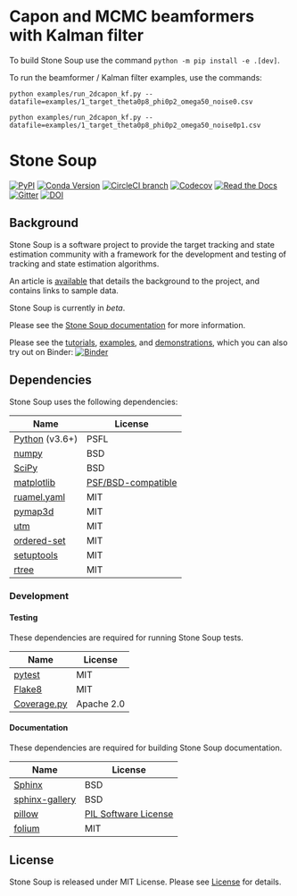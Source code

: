 # Capon and MCMC beamformers with Kalman filter

To build Stone Soup use the command `python -m pip install -e .[dev]`.

To run the beamformer / Kalman filter examples, use the commands:

`python examples/run_2dcapon_kf.py --datafile=examples/1_target_theta0p8_phi0p2_omega50_noise0.csv`

`python examples/run_2dcapon_kf.py --datafile=examples/1_target_theta0p8_phi0p2_omega50_noise0p1.csv`

# Stone Soup
[![PyPI](https://img.shields.io/pypi/v/stonesoup?style=flat)](https://pypi.org/project/stonesoup)
[![Conda Version](https://img.shields.io/conda/vn/conda-forge/stonesoup.svg)](https://anaconda.org/conda-forge/stonesoup)
[![CircleCI branch](https://img.shields.io/circleci/project/github/dstl/Stone-Soup/main.svg?label=tests&style=flat)](https://circleci.com/gh/dstl/Stone-Soup)
[![Codecov](https://img.shields.io/codecov/c/github/dstl/Stone-Soup.svg)](https://codecov.io/gh/dstl/Stone-Soup)
[![Read the Docs](https://img.shields.io/readthedocs/stonesoup.svg?style=flat)](https://stonesoup.readthedocs.io/en/latest/?badge=latest)
[![Gitter](https://img.shields.io/gitter/room/dstl/Stone-Soup.svg?color=informational&style=flat)](https://gitter.im/dstl/Stone-Soup?utm_source=badge&utm_medium=badge&utm_campaign=pr-badge&utm_content=badge)
[![DOI](https://img.shields.io/badge/DOI-10.5281%2Fzenodo.4663993-informational)](https://doi.org/10.5281/zenodo.4663993)

## Background
Stone Soup is a software project to provide the target tracking and state estimation
community with a framework for the development and testing of tracking and state
estimation algorithms.

An article is [available](https://www.gov.uk/government/news/dstl-shares-new-open-source-framework-initiative) that details the background to the project, and contains links to sample data.

Stone Soup is currently in *beta*.

Please see the
[Stone Soup documentation](https://stonesoup.readthedocs.org/) for more
information.

Please see the [tutorials](https://stonesoup.readthedocs.io/en/latest/auto_tutorials/index.html),
[examples](https://stonesoup.readthedocs.io/en/latest/auto_examples/index.html),
and [demonstrations](https://stonesoup.readthedocs.io/en/latest/auto_demos/index.html),
which you can also try out on Binder: [![Binder](https://mybinder.org/badge_logo.svg)](https://mybinder.org/v2/gh/dstl/Stone-Soup/main?filepath=notebooks)

## Dependencies
Stone Soup uses the following dependencies:

| Name | License |
| ---- | ------- |
| [Python](https://www.python.org/) (v3.6+) | PSFL |
| [numpy](https://numpy.org/) | BSD |
| [SciPy](https://www.scipy.org/) | BSD |
| [matplotlib](https://matplotlib.org/) | [PSF/BSD-compatible](https://matplotlib.org/users/license.html) |
| [ruamel.yaml](https://yaml.readthedocs.io/) | MIT |
| [pymap3d](https://github.com/scivision/pymap3d) | MIT |
| [utm](https://github.com/Turbo87/utm) | MIT |
| [ordered-set](https://github.com/LuminosoInsight/ordered-set) | MIT |
| [setuptools](https://github.com/pypa/setuptools) | MIT |
| [rtree](https://github.com/Toblerity/rtree) | MIT |

### Development

#### Testing
These dependencies are required for running Stone Soup tests.

| Name | License |
| ---- | ------- |
| [pytest](https://docs.pytest.org/) | MIT |
| [Flake8](https://flake8.pycqa.org/) | MIT |
| [Coverage.py](https://coverage.readthedocs.io/) | Apache 2.0 |

#### Documentation
These dependencies are required for building Stone Soup documentation.

| Name | License |
| ---- | ------- |
| [Sphinx](https://www.sphinx-doc.org/) | BSD |
| [sphinx-gallery](https://sphinx-gallery.github.io/) | BSD |
| [pillow](https://pillow.readthedocs.io/en/stable/index.html) | [PIL Software License](https://pillow.readthedocs.io/en/stable/about.html#license) |
| [folium](https://python-visualization.github.io/folium/) | MIT |

## License
Stone Soup is released under MIT License. Please see [License](LICENSE) for details.
